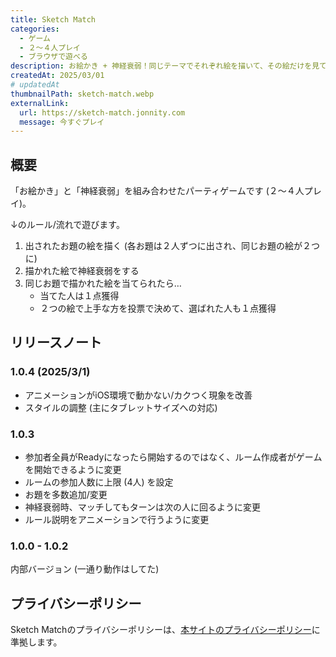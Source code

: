 ```yaml
---
title: Sketch Match
categories:
  - ゲーム
  - ２～４人プレイ
  - ブラウザで遊べる
description: お絵かき + 神経衰弱！同じテーマでそれぞれ絵を描いて、その絵だけを見て神経衰弱をする
createdAt: 2025/03/01
# updatedAt
thumbnailPath: sketch-match.webp
externalLink:
  url: https://sketch-match.jonnity.com
  message: 今すぐプレイ
---
```


## 概要

「お絵かき」と「神経衰弱」を組み合わせたパーティゲームです (２～４人プレイ)。

↓のルール/流れで遊びます。

1. 出されたお題の絵を描く (各お題は２人ずつに出され、同じお題の絵が２つに)
2. 描かれた絵で神経衰弱をする
3. 同じお題で描かれた絵を当てられたら…
    * 当てた人は１点獲得
    * ２つの絵で上手な方を投票で決めて、選ばれた人も１点獲得

## リリースノート

### 1.0.4 (2025/3/1)

* アニメーションがiOS環境で動かない/カクつく現象を改善
* スタイルの調整 (主にタブレットサイズへの対応)

### 1.0.3

* 参加者全員がReadyになったら開始するのではなく、ルーム作成者がゲームを開始できるように変更
* ルームの参加人数に上限 (4人) を設定
* お題を多数追加/変更
* 神経衰弱時、マッチしてもターンは次の人に回るように変更
* ルール説明をアニメーションで行うように変更

### 1.0.0 - 1.0.2

内部バージョン (一通り動作はしてた)

## プライバシーポリシー

Sketch Matchのプライバシーポリシーは、[本サイトのプライバシーポリシー](/profile)に準拠します。
